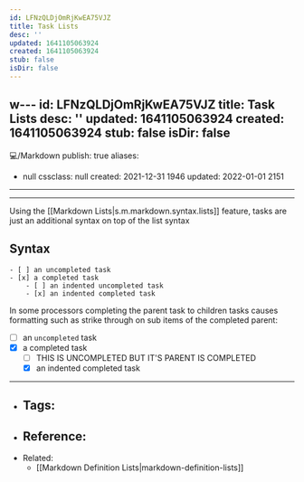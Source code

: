 ```yaml
---
id: LFNzQLDjOmRjKwEA75VJZ
title: Task Lists
desc: ''
updated: 1641105063924
created: 1641105063924
stub: false
isDir: false
---
```

w---
id: LFNzQLDjOmRjKwEA75VJZ
title: Task Lists
desc: ''
updated: 1641105063924
created: 1641105063924
stub: false
isDir: false
---
💻️/Markdown
publish: true
aliases:

- null
  cssclass: null
  created: 2021-12-31 1946
  updated: 2022-01-01 2151

---

---

Using the [[Markdown Lists|s.m.markdown.syntax.lists]] feature, tasks are just an additional syntax on top of the list syntax

## Syntax

```
- [ ] an uncompleted task
- [x] a completed task
	- [ ] an indented uncompleted task
	- [x] an indented completed task	
```

In some processors completing the parent task to children tasks causes formatting such as strike through on sub items of the completed parent:

- [ ] an `uncompleted` task
- [x] a completed task
  - [ ] THIS IS UNCOMPLETED BUT IT'S PARENT IS COMPLETED
  - [x] an indented completed task	

---

- ## Tags:
- ## Reference:
- Related:
  - [[Markdown Definition Lists|markdown-definition-lists]]

